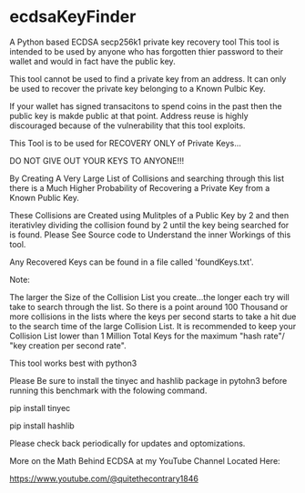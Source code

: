 # ecdsaKeyFinder

A Python based ECDSA secp256k1 private key recovery tool
This tool is intended to be used by anyone who has forgotten thier password to their wallet and would in fact have the public key.

This tool cannot be used to find a private key from an address.
It can only be used to recover the private key belonging to a Known Pulbic Key.

If your wallet has signed transacitons to spend coins in the past then the public key is makde public at that point. Address reuse is highly discouraged because of the vulnerability that this tool exploits.

This Tool is to be used for RECOVERY ONLY of Private Keys...

DO NOT GIVE OUT YOUR KEYS TO ANYONE!!!

By Creating A Very Large List of Collisions and searching through this list there is a Much Higher Probability of Recovering a Private Key from a Known Public Key.

These Collisions are Created using Mulitples of a Public Key by 2 and then iterativley dividing the collision found by 2 until the key being searched for is found.
Please See Source code to Understand the inner Workings of this tool.

Any Recovered Keys can be found in a file called 'foundKeys.txt'.

Note:

The larger the Size of the Collision List you create...the longer each try will take to search through the list. So there is a point around 100 Thousand or more collisions in the lists where the keys per second starts to take a hit due to the search time of the large Collision List. It is recommended to keep your Collision List lower than 1 Million Total Keys for the maximum "hash rate"/ "key creation per second rate".

This tool works best with python3

Please Be sure to install the tinyec and hashlib package in pytohn3 before running this benchmark with the folowing command.

pip install tinyec


pip install hashlib


Please check back periodically for updates and optomizations.

More on the Math Behind ECDSA at my YouTube Channel Located Here:

https://www.youtube.com/@quitethecontrary1846
